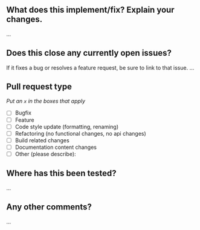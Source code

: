 ## What does this implement/fix? Explain your changes.

…

## Does this close any currently open issues?

If it fixes a bug or resolves a feature request, be sure to link to that issue.
…

## Pull request type

<!-- Please try to limit your pull request to one type, submit multiple pull requests if needed. -->

_Put an `x` in the boxes that apply_

- [ ] Bugfix
- [ ] Feature
- [ ] Code style update (formatting, renaming)
- [ ] Refactoring (no functional changes, no api changes)
- [ ] Build related changes
- [ ] Documentation content changes
- [ ] Other (please describe):

## Where has this been tested?

…

## Any other comments?

…
